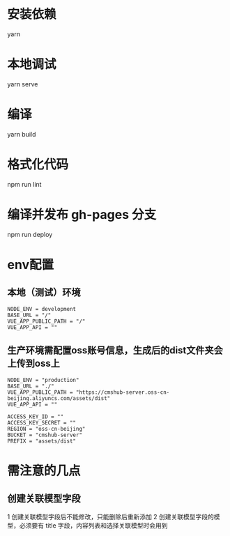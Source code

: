 # 安装依赖
yarn

# 本地调试
yarn serve

# 编译
yarn build

# 格式化代码
npm run lint

# 编译并发布 gh-pages 分支
npm run deploy


# env配置
## 本地（测试）环境
```
NODE_ENV = development
BASE_URL = "/"
VUE_APP_PUBLIC_PATH = "/"
VUE_APP_API = ""
```
## 生产环境需配置oss账号信息，生成后的dist文件夹会上传到oss上
```
NODE_ENV = "production"
BASE_URL = "./"
VUE_APP_PUBLIC_PATH = "https://cmshub-server.oss-cn-beijing.aliyuncs.com/assets/dist"
VUE_APP_API = ""

ACCESS_KEY_ID = ""
ACCESS_KEY_SECRET = ""
REGION = "oss-cn-beijing"
BUCKET = "cmshub-server"
PREFIX = "assets/dist"
```

# 需注意的几点
## 创建关联模型字段
1 创建关联模型字段后不能修改，只能删除后重新添加
2 创建关联模型字段的模型，必须要有 title 字段，内容列表和选择关联模型时会用到